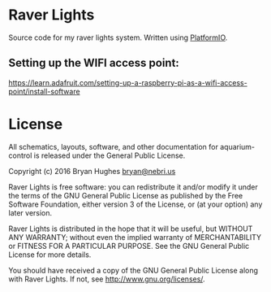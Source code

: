 # Raver Lights

Source code for my raver lights system. Written using [PlatformIO](http://platformio.org/).

## Setting up the WIFI access point:

https://learn.adafruit.com/setting-up-a-raspberry-pi-as-a-wifi-access-point/install-software

# License

All schematics, layouts, software, and other documentation for aquarium-control is released under the General Public License.

Copyright (c) 2016 Bryan Hughes <bryan@nebri.us>

Raver Lights is free software: you can redistribute it and/or modify
it under the terms of the GNU General Public License as published by
the Free Software Foundation, either version 3 of the License, or
(at your option) any later version.

Raver Lights is distributed in the hope that it will be useful,
but WITHOUT ANY WARRANTY; without even the implied warranty of
MERCHANTABILITY or FITNESS FOR A PARTICULAR PURPOSE.  See the
GNU General Public License for more details.

You should have received a copy of the GNU General Public License
along with Raver Lights.  If not, see <http://www.gnu.org/licenses/>.
